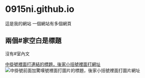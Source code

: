 # 0915ni.github.io

這是我的網站
一個網站有多個網頁

## 兩個#家空白是標題
沒有#室內文

[中掛號裡面打連結的標題，後家小括號裡面打網址](https://www.facebook.com/)
![中掛號前面加驚嘆號裡面打圖片的標題，後家小括號裡面打圖片網址](https://storage.inewsdb.com/2020/11/ca19113b-422qqq7nrrr1434196npp6p8n3925on9.jpg)
